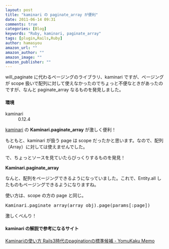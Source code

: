 ```yaml
---
layout: post
title: "kaminari の paginate_array が便利"
date: 2011-06-14 09:31
comments: true
categories: [Blog]
keywords: "Ruby, kaminari, paginate_array"
tags: [plugin,Rails,Ruby]
author: hamasyou
amazon_url: ""
amazon_author: ""
amazon_image: ""
amazon_publisher: ""
---
```


will_paginate に代わるページングのライブラリ、kaminari ですが、ページングが scope 扱いで配列に対して使えなかったのでちょっと不便なときがあったのですが、なんと paginate_array なるものを発見しました。

<section>

<h4>環境</h4>

<dl><dt>kaminari</dt><dd>0.12.4</dd></dl>

</section>


<!-- more -->

<a href="http://rubygems.org/gems/kaminari" rel="external nofollow">kaminari</a> の <strong>Kaminari.paginate_array</strong> が激しく便利！

もともと、kaminari が扱う page は scope だったかと思います。なので、配列（Array）に対しては使えませんでした。

で、ちょっとソースを見ていたらびっくりするものを発見！

<strong>Kaminari.paginate_array</strong>

なんと、配列をページングできるようになっていました。これで、Entity.all したものもページングできるようになりますね。

使い方は、scope の方の page と同じ。

<pre class="code">Kaminari.paginate_array(array_obj).page(params[<span class="symbol">:page</span>])</pre>

激しくべんり！

<section>

<h4>kaminari の解説で参考になるサイト</h4>

<a href="http://memo.yomukaku.net/entries/238" rel="external nofollow">Kaminariの使い方 Rails3時代のpaginationの標準候補 - YomuKaku Memo</a>

</section>




